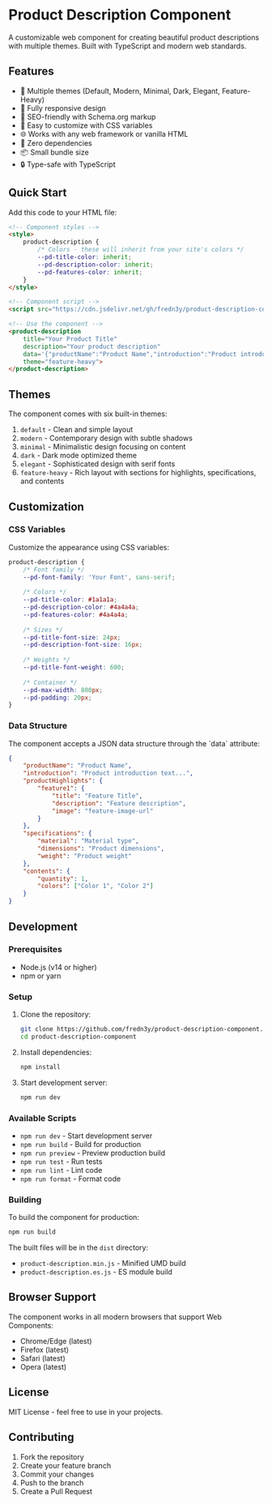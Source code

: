 # Product Description Component

A customizable web component for creating beautiful product descriptions with multiple themes. Built with TypeScript and modern web standards.

## Features

- 🎨 Multiple themes (Default, Modern, Minimal, Dark, Elegant, Feature-Heavy)
- 📱 Fully responsive design
- 🎯 SEO-friendly with Schema.org markup
- 🔄 Easy to customize with CSS variables
- 🌐 Works with any web framework or vanilla HTML
- 🎯 Zero dependencies
- 📦 Small bundle size
- 🔒 Type-safe with TypeScript

## Quick Start

Add this code to your HTML file:

```html
<!-- Component styles -->
<style>
    product-description {
        /* Colors - these will inherit from your site's colors */
        --pd-title-color: inherit;
        --pd-description-color: inherit;
        --pd-features-color: inherit;
    }
</style>

<!-- Component script -->
<script src="https://cdn.jsdelivr.net/gh/fredn3y/product-description-component/dist/product-description.min.js"></script>

<!-- Use the component -->
<product-description
    title="Your Product Title"
    description="Your product description"
    data='{"productName":"Product Name","introduction":"Product introduction...","productHighlights":{},"specifications":{},"contents":{"quantity":1,"colors":[]}}'
    theme="feature-heavy">
</product-description>
```

## Themes

The component comes with six built-in themes:

1. `default` - Clean and simple layout
2. `modern` - Contemporary design with subtle shadows
3. `minimal` - Minimalistic design focusing on content
4. `dark` - Dark mode optimized theme
5. `elegant` - Sophisticated design with serif fonts
6. `feature-heavy` - Rich layout with sections for highlights, specifications, and contents

## Customization

### CSS Variables

Customize the appearance using CSS variables:

```css
product-description {
    /* Font family */
    --pd-font-family: 'Your Font', sans-serif;
    
    /* Colors */
    --pd-title-color: #1a1a1a;
    --pd-description-color: #4a4a4a;
    --pd-features-color: #4a4a4a;
    
    /* Sizes */
    --pd-title-font-size: 24px;
    --pd-description-font-size: 16px;
    
    /* Weights */
    --pd-title-font-weight: 600;
    
    /* Container */
    --pd-max-width: 800px;
    --pd-padding: 20px;
}
```

### Data Structure

The component accepts a JSON data structure through the \`data\` attribute:

```json
{
    "productName": "Product Name",
    "introduction": "Product introduction text...",
    "productHighlights": {
        "feature1": {
            "title": "Feature Title",
            "description": "Feature description",
            "image": "feature-image-url"
        }
    },
    "specifications": {
        "material": "Material type",
        "dimensions": "Product dimensions",
        "weight": "Product weight"
    },
    "contents": {
        "quantity": 1,
        "colors": ["Color 1", "Color 2"]
    }
}
```

## Development

### Prerequisites

- Node.js (v14 or higher)
- npm or yarn

### Setup

1. Clone the repository:
   ```bash
   git clone https://github.com/fredn3y/product-description-component.git
   cd product-description-component
   ```

2. Install dependencies:
   ```bash
   npm install
   ```

3. Start development server:
   ```bash
   npm run dev
   ```

### Available Scripts

- `npm run dev` - Start development server
- `npm run build` - Build for production
- `npm run preview` - Preview production build
- `npm run test` - Run tests
- `npm run lint` - Lint code
- `npm run format` - Format code

### Building

To build the component for production:

```bash
npm run build
```

The built files will be in the `dist` directory:
- `product-description.min.js` - Minified UMD build
- `product-description.es.js` - ES module build

## Browser Support

The component works in all modern browsers that support Web Components:
- Chrome/Edge (latest)
- Firefox (latest)
- Safari (latest)
- Opera (latest)

## License

MIT License - feel free to use in your projects.

## Contributing

1. Fork the repository
2. Create your feature branch
3. Commit your changes
4. Push to the branch
5. Create a Pull Request
  